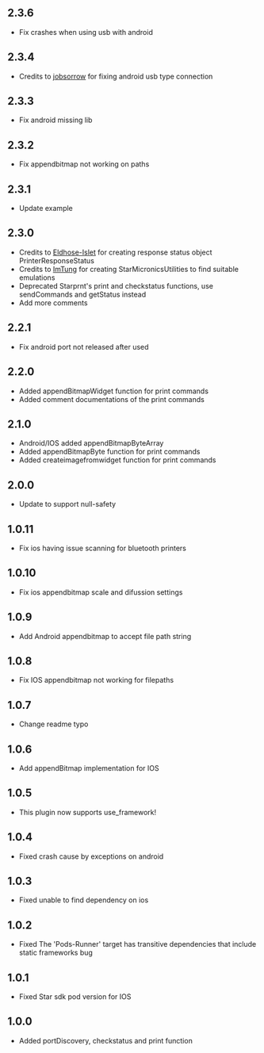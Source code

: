 ## 2.3.6

- Fix crashes when using usb with android

## 2.3.4

- Credits to [jobsorrow](https://github.com/jobsorrow) for fixing android usb type connection

## 2.3.3

- Fix android missing lib

## 2.3.2

- Fix appendbitmap not working on paths

## 2.3.1

- Update example

## 2.3.0

- Credits to [Eldhose-Islet](https://github.com/Eldhose-Islet) for creating response status object PrinterResponseStatus
- Credits to [ImTung](https://github.com/ImTung) for creating StarMicronicsUtilities to find suitable emulations
- Deprecated Starprnt's print and checkstatus functions, use sendCommands and getStatus instead
- Add more comments

## 2.2.1

- Fix android port not released after used

## 2.2.0

- Added appendBitmapWidget function for print commands
- Added comment documentations of the print commands

## 2.1.0

- Android/IOS added appendBitmapByteArray
- Added appendBitmapByte function for print commands
- Added createimagefromwidget function for print commands

## 2.0.0

- Update to support null-safety

## 1.0.11

- Fix ios having issue scanning for bluetooth printers

## 1.0.10

- Fix ios appendbitmap scale and difussion settings

## 1.0.9

- Add Android appendbitmap to accept file path string

## 1.0.8

- Fix IOS appendbitmap not working for filepaths

## 1.0.7

- Change readme typo

## 1.0.6

- Add appendBitmap implementation for IOS

## 1.0.5

- This plugin now supports use_framework!

## 1.0.4

- Fixed crash cause by exceptions on android

## 1.0.3

- Fixed unable to find dependency on ios

## 1.0.2

- Fixed The 'Pods-Runner' target has transitive dependencies that include static frameworks bug

## 1.0.1

- Fixed Star sdk pod version for IOS

## 1.0.0

- Added portDiscovery, checkstatus and print function
